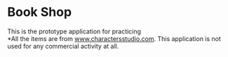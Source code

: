 # Book Shop  
This is the prototype application for practicing  
*All the items are from www.charactersstudio.com. This application is not used for any commercial activity at all.
